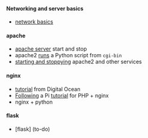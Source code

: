 #### Networking and server basics

- [network basics](../files/10.md)

#### apache

- [apache server](apache.md) start and stop
- apache2 [runs](apache-python.md) a Python script from ``cgi-bin``
- [starting and stoppying](../files/13.md) apache2 and other services

#### nginx

- [tutorial](nginx.md) from Digital Ocean 
- [Following](nginx-php.md) a Pi [tutorial](https://www.raspberrypi.org/documentation/remote-access/web-server/nginx.md) for PHP + nginx
- nginx + python

#### flask

- [flask] (to-do)
